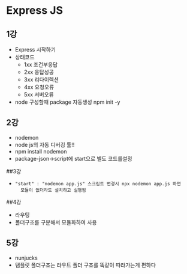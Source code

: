 # Express JS
## 1강
 - Express 시작하기
 - 상태코드
     + 1xx  조건부응답
     + 2xx  응답성공
     + 3xx 리다이렉션
     + 4xx 요청오류
     + 5xx 서버오류 
- node 구성할때 package 자동생성 npm init -y

## 2강
- nodemon
- node js의 자동 디버깅 툴!!
- npm install nodemon 
- package-json->script에 start으로 별도 코드를설정

##3강

-     "start" : "nodemon app.js" 스크립트 변경시 npx nodemon app.js 하면
        모듈이 없더라도 설치하고 실행됨 

##4강

- 라우팅
- 폴더구조를 구분해서 모듈화하여 사용 

## 5강

- nunjucks
- 탬플릿 폴더구조는 라우트 폴더 구조를 똑같이 따라가는게 편하다 